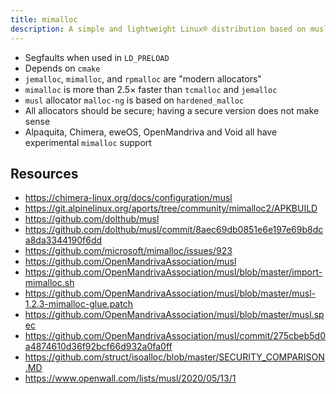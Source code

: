 ```yaml
---
title: mimalloc
description: A simple and lightweight Linux® distribution based on musl libc and toybox
---
```


- Segfaults when used in `LD_PRELOAD`
- Depends on `cmake`
- `jemalloc`, `mimalloc`, and `rpmalloc` are "modern allocators"
- `mimalloc` is more than 2.5× faster than `tcmalloc` and `jemalloc`
- `musl` allocator `malloc-ng` is based on `hardened_malloc`
- All allocators should be secure; having a secure version does not make sense
- Alpaquita, Chimera, eweOS, OpenMandriva and Void all have experimental `mimalloc` support

## Resources
- https://chimera-linux.org/docs/configuration/musl
- https://git.alpinelinux.org/aports/tree/community/mimalloc2/APKBUILD
- https://github.com/dolthub/musl
- https://github.com/dolthub/musl/commit/8aec69db0851e6e197e69b8dca8da3344190f6dd
- https://github.com/microsoft/mimalloc/issues/923
- https://github.com/OpenMandrivaAssociation/musl
- https://github.com/OpenMandrivaAssociation/musl/blob/master/import-mimalloc.sh
- https://github.com/OpenMandrivaAssociation/musl/blob/master/musl-1.2.3-mimalloc-glue.patch
- https://github.com/OpenMandrivaAssociation/musl/blob/master/musl.spec
- https://github.com/OpenMandrivaAssociation/musl/commit/275cbeb5d0a4874610d36f92bcf66d932a0fa0ff
- https://github.com/struct/isoalloc/blob/master/SECURITY_COMPARISON.MD
- https://www.openwall.com/lists/musl/2020/05/13/1
